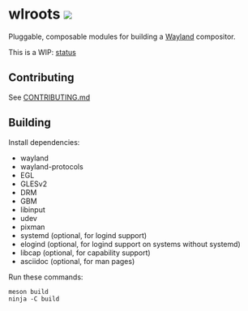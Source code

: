 # wlroots [![](https://api.travis-ci.org/swaywm/wlroots.svg)](https://travis-ci.org/swaywm/wlroots)

Pluggable, composable modules for building a
[Wayland](http://wayland.freedesktop.org/) compositor.

This is a WIP: [status](https://github.com/swaywm/wlroots/issues/9)

## Contributing

See [CONTRIBUTING.md](https://github.com/swaywm/wlroots/blob/master/CONTRIBUTING.md)

## Building

Install dependencies:

* wayland
* wayland-protocols
* EGL
* GLESv2
* DRM
* GBM
* libinput
* udev
* pixman
* systemd (optional, for logind support)
* elogind (optional, for logind support on systems without systemd)
* libcap (optional, for capability support)
* asciidoc (optional, for man pages)

Run these commands:

    meson build
    ninja -C build

